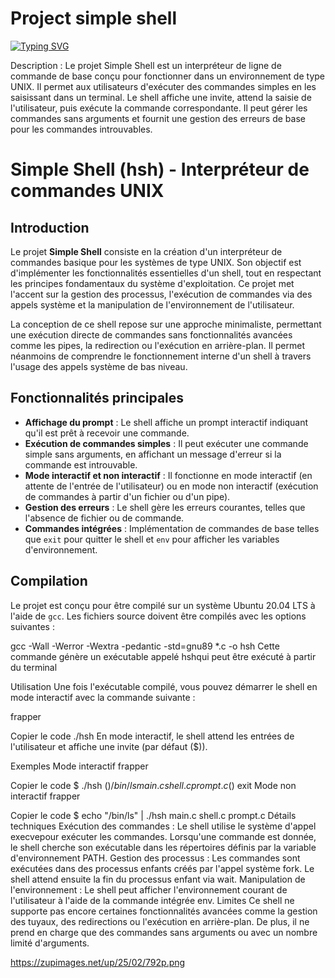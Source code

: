# Project simple shell

[![Typing SVG](https://readme-typing-svg.herokuapp.com?font=Fira+Code&pause=1000&width=435&lines=AUTEURS+++%3A+Wilfried+Panol+Gu%C3%A9l%C3%A9+;Kanga+kouakoua+brice;Nomen+Ratsimba)](https://git.io/typing-svg)



Description :
Le projet Simple Shell est un interpréteur de ligne de commande de base conçu pour fonctionner dans un environnement de type UNIX. Il permet aux utilisateurs d'exécuter des commandes simples en les saisissant dans un terminal. Le shell affiche une invite, attend la saisie de l'utilisateur, puis exécute la commande correspondante. Il peut gérer les commandes sans arguments et fournit une gestion des erreurs de base pour les commandes introuvables.

# Simple Shell (hsh) - Interpréteur de commandes UNIX

## Introduction

Le projet **Simple Shell** consiste en la création d'un interpréteur de commandes basique pour les systèmes de type UNIX. Son objectif est d'implémenter les fonctionnalités essentielles d'un shell, tout en respectant les principes fondamentaux du système d'exploitation. Ce projet met l'accent sur la gestion des processus, l'exécution de commandes via des appels système et la manipulation de l'environnement de l'utilisateur.

La conception de ce shell repose sur une approche minimaliste, permettant une exécution directe de commandes sans fonctionnalités avancées comme les pipes, la redirection ou l'exécution en arrière-plan. Il permet néanmoins de comprendre le fonctionnement interne d'un shell à travers l'usage des appels système de bas niveau.

## Fonctionnalités principales

- **Affichage du prompt** : Le shell affiche un prompt interactif indiquant qu'il est prêt à recevoir une commande.
- **Exécution de commandes simples** : Il peut exécuter une commande simple sans arguments, en affichant un message d'erreur si la commande est introuvable.
- **Mode interactif et non interactif** : Il fonctionne en mode interactif (en attente de l'entrée de l'utilisateur) ou en mode non interactif (exécution de commandes à partir d'un fichier ou d'un pipe).
- **Gestion des erreurs** : Le shell gère les erreurs courantes, telles que l'absence de fichier ou de commande.
- **Commandes intégrées** : Implémentation de commandes de base telles que `exit` pour quitter le shell et `env` pour afficher les variables d'environnement.

## Compilation

Le projet est conçu pour être compilé sur un système Ubuntu 20.04 LTS à l'aide de `gcc`. Les fichiers source doivent être compilés avec les options suivantes :

gcc -Wall -Werror -Wextra -pedantic -std=gnu89 *.c -o hsh
Cette commande génère un exécutable appelé hshqui peut être exécuté à partir du terminal

Utilisation
Une fois l'exécutable compilé, vous pouvez démarrer le shell en mode interactif avec la commande suivante :

frapper

Copier le code
./hsh
En mode interactif, le shell attend les entrées de l'utilisateur et affiche une invite (par défaut ($)).

Exemples
Mode interactif
frapper

Copier le code
$ ./hsh
($) /bin/ls
main.c  shell.c  prompt.c
($) exit
Mode non interactif
frapper

Copier le code
$ echo "/bin/ls" | ./hsh
main.c  shell.c  prompt.c
Détails techniques
Exécution des commandes : Le shell utilise le système d'appel execvepour exécuter les commandes. Lorsqu'une commande est donnée, le shell cherche son exécutable dans les répertoires définis par la variable d'environnement PATH.
Gestion des processus : Les commandes sont exécutées dans des processus enfants créés par l'appel système fork. Le shell attend ensuite la fin du processus enfant via wait.
Manipulation de l'environnement : Le shell peut afficher l'environnement courant de l'utilisateur à l'aide de la commande intégrée env.
Limites
Ce shell ne supporte pas encore certaines fonctionnalités avancées comme la gestion des tuyaux, des redirections ou l'exécution en arrière-plan. De plus, il ne prend en charge que des commandes sans arguments ou avec un nombre limité d'arguments.

https://zupimages.net/up/25/02/792p.png
